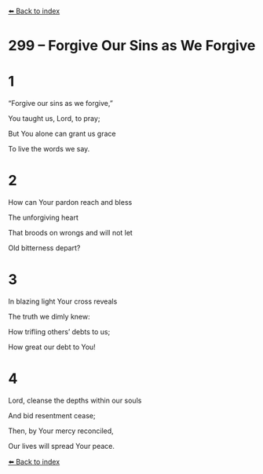 [⬅️ Back to index](../README.md)

# 299 – Forgive Our Sins as We Forgive





# 1

“Forgive our sins as we forgive,”

You taught us, Lord, to pray;

But You alone can grant us grace

To live the words we say.



# 2

How can Your pardon reach and bless

The unforgiving heart

That broods on wrongs and will not let

Old bitterness depart?



# 3

In blazing light Your cross reveals

The truth we dimly knew:

How trifling others’ debts to us;

How great our debt to You!



# 4

Lord, cleanse the depths within our souls

And bid resentment cease;

Then, by Your mercy reconciled,

Our lives will spread Your peace.

[⬅️ Back to index](../README.md)

